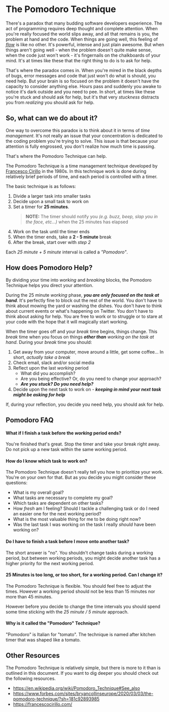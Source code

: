 # The Pomodoro Technique

There's a paradox that many budding software developers experience. The act of programming requires deep thought and complete attention. When you're really focused the world slips away, and all that remains is you, the problem at hand and the code. When things are going well, this feeling of _[flow](https://en.wikipedia.org/wiki/Flow_(psychology))_ is like no other. It's powerful, intense and just plain awesome. But when things aren't going well - when the problem doesn't quite make sense, when the code just won't work - it's fingernails on the chalkboards of your mind. It's at times like these that the right thing to do is to ask for help.

That's where the paradox comes in. When you're mired in the black depths of bugs, error messages and code that just won't do what is should, you need help. But your brain is so focused on the problem it doesn't have the capacity to consider anything else. Hours pass and suddenly you awake to notice it's dark outside and you need to pee. In short, at times like these you're stuck and should ask for help, but it's that very _stuckness_ distracts you from _realizing_ you should ask for help.

## So, what can we do about it?

One way to overcome this paradox is to think about it in terms of _time management_. It's not really an issue that your concentration is dedicated to the coding problem you're trying to solve. This issue is that because your attention is fully engrossed, you don't realize how much time is passing.

That's where the Pomodoro Technique can help.

The Pomodoro Technique is a time management technique developed by [Francesco Cirillo](https://francescocirillo.com/) in the 1980s. In this technique work is done during relatively brief periods of time, and each period is controlled with a timer.

The basic technique is as follows:

1. Divide a larger task into smaller tasks
1. Decide upon a small task to work on
1. Set a timer for **25 minutes**.  
   > **NOTE:** The timer should notify you _(e.g. buzz, beep, slap you in the face, etc...)_ when the 25 minutes has elapsed
1. Work on the task until the timer ends
1. When the timer ends, take a **2 - 5 minute** break
1. After the break, start over with _step 2_

Each _25 minute + 5 minute_ interval is called a _"Pomodoro"_.

## How does Pomodoro Help?

By dividing your time into _working_ and _breaking_ blocks, the Pomodoro Technique helps you direct your attention.

During the 25 minute _working_ phase, _**you are only focused on the task at hand**_. It's perfectly fine to block out the rest of the world. You don't have to think about mowing the yard or washing the dishes. You don't have to think about current events or what's happening on Twitter. You don't have to think about asking for help. You are free to work or to struggle or to stare at your code with the hope that it will magically start working.

When the timer goes off and your _break_ time begins, things change. This _break_ time when you focus on things _**other than** working on the task at hand_. During your _break_ time you should:

1. Get away from your computer, move around a little, get some coffee... In short, _actually take a break_
1. Check email, slack and/or social media
1. Reflect upon the last _working_ period
    * What did you accomplish?
    * Are you being effective? Or, do you need to change your approach?
    * _**Are you stuck? Do you need help?**_
1. Decide upon the next task to work on - _**keeping in mind your next task might be asking for help**_

If, during your reflection, you decide you need help, you should ask for help.

## Pomodoro FAQ

#### What if I finish a task before the _working_ period ends?

You're finished that's great. Stop the timer and take your break right away. Do not pick up a new task within the same working period.

#### How do I know which task to work on?

The Pomodoro Technique doesn't really tell you how to prioritize your work. You're on your own for that. But as you decide you might consider these questions:

* What is my overall goal?
* What tasks are necessary to complete my goal?
* Which tasks are dependent on other tasks?
* How _fresh_ am I feeling? Should I tackle a challenging task or do I need an easier one for the next working period?
* What is the most valuable thing for me to be doing right now?
* Was the last task I was working on the task I really _should_ have been working on?

#### Do I have to finish a task before I move onto another task?

The short answer is "no". You shouldn't change tasks during a working period, but between working periods, you might decide another task has a higher priority for the next working period.

#### 25 Minutes is too long, or too short, for a working period. Can I change it?

The Pomodoro Technique is flexible. You should feel free to adjust the times. However a working period should not be less than 15 minutes nor more than 45 minutes.

However before you decide to change the time intervals you should spend some time sticking with the _25 minute / 5 minute_ approach.

#### Why is it called the "Pomodoro" Technique?

"Pomodoro" is Italian for "tomato". The technique is named after kitchen timer that was shaped like a tomato.

## Other Resources

The Pomodoro Technique is relatively simple, but there is more to it than is outlined in this document. If you want to dig deeper you should check out the following resources.

* https://en.wikipedia.org/wiki/Pomodoro_Technique#See_also
* https://www.forbes.com/sites/bryancollinseurope/2020/03/03/the-pomodoro-technique/?sh=181c92893985
* https://francescocirillo.com/

